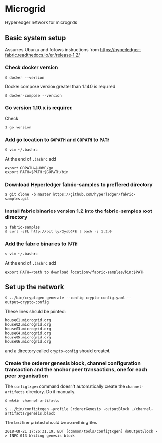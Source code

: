 # Microgrid
Hyperledger network for microgrids


## Basic system setup

Assumes Ubuntu and follows instructions from https://hyperledger-fabric.readthedocs.io/en/release-1.2/

### Check docker version
```
$ docker --version
```
Docker compose version greater than 1.14.0 is required
```
$ docker-compose --version
```

### Go version 1.10.x is required
Check
```
$ go version
```

### Add go location to ```GOPATH``` and ```GOPATH``` to ```PATH```
```
$ vim ~/.bashrc
```
At the end of ```.bashrc``` add
```
export GOPATH=$HOME/go
export PATH=$PATH:$GOPATH/bin
```

### Download Hyperledger fabric-samples to preffered directory
```
$ git clone -b master https://github.com/hyperledger/fabric-samples.git
```

### Install fabric binaries version 1.2 into the fabric-samples root directory
```
$ fabric-samples
$ curl -sSL http://bit.ly/2ysbOFE | bash -s 1.2.0
```

### Add the fabric binaries to ```PATH```
```
$ vim ~/.bashrc
```
At the end of ```.bashrc``` add
```
export PATH=<path to download location>/fabric-samples/bin:$PATH
```

## Set up the network

```
$ ../bin/cryptogen generate --config crypto-config.yaml --output=crypto-config
```

These lines should be printed:
```
house01.microgrid.org
house02.microgrid.org
house03.microgrid.org
house04.microgrid.org
house05.microgrid.org
house06.microgrid.org
```

and a directory called ```crypto-config``` should created.

### Create the orderer genesis block, channel configuration transaction and the anchor peer transactions, one for each peer organisation

The ```configtxgen``` command doesn't automatically create the ```channel-artifacts``` directory.
Do it manually.
```
$ mkdir channel-artifacts
```

```
$ ../bin/configtxgen -profile OrdererGenesis -outputBlock ./channel-artifacts/genesis.block
```

The last line printed should be something like:
```
2018-08-21 17:26:31.191 EDT [common/tools/configtxgen] doOutputBlock -> INFO 013 Writing genesis block
```
